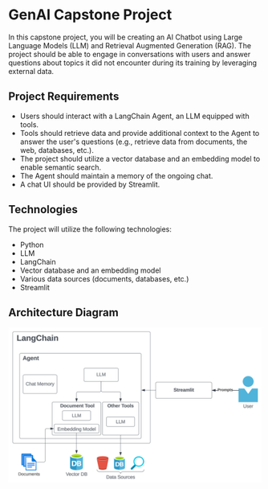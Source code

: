 # GenAI Capstone Project

In this capstone project, you will be creating an AI Chatbot using Large Language Models (LLM) and Retrieval Augmented Generation (RAG). The project should be able to engage in conversations with users and answer questions about topics it did not encounter during its training by leveraging external data.

## Project Requirements

- Users should interact with a LangChain Agent, an LLM equipped with tools.
- Tools should retrieve data and provide additional context to the Agent to answer the user's questions (e.g., retrieve data from documents, the web, databases, etc.).
- The project should utilize a vector database and an embedding model to enable semantic search.
- The Agent should maintain a memory of the ongoing chat.
- A chat UI should be provided by Streamlit.

## Technologies

The project will utilize the following technologies:

- Python
- LLM
- LangChain
- Vector database and an embedding model
- Various data sources (documents, databases, etc.)
- Streamlit

## Architecture Diagram
![diagram](cpstn_diagram.png)